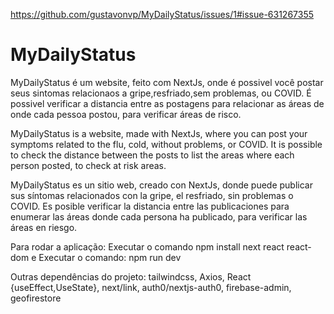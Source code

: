 https://github.com/gustavonvp/MyDailyStatus/issues/1#issue-631267355

# MyDailyStatus

MyDailyStatus é um website, feito com NextJs, onde é possivel você postar seus sintomas relacionaos a gripe,resfriado,sem problemas, ou COVID. É possivel verificar a distancia entre as postagens para relacionar as áreas de onde cada pessoa postou, para verificar áreas de risco.


MyDailyStatus is a website, made with NextJs, where you can post your symptoms related to the flu, cold, without problems, or COVID. It is possible to check the distance between the posts to list the areas where each person posted, to check at risk areas.


MyDailyStatus es un sitio web, creado con NextJs, donde puede publicar sus síntomas relacionados con la gripe, el resfriado, sin problemas o COVID. Es posible verificar la distancia entre las publicaciones para enumerar las áreas donde cada persona ha publicado, para verificar las áreas en riesgo.


Para rodar a aplicação: Executar o comando npm install next react react-dom  e
Executar o comando: npm run dev

Outras dependências do projeto:
tailwindcss,
Axios,
React {useEffect,UseState},
next/link,
auth0/nextjs-auth0,
firebase-admin,
geofirestore


